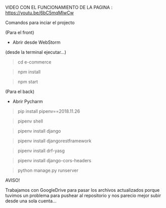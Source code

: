 VIDEO CON EL FUNCIONAMIENTO DE LA PAGINA : https://youtu.be/6bC5mqMlwCw

Comandos para inciar el projecto

(Para el front)

- Abrir desde WebStorm

(desde la terminal ejecutar...)

> cd e-commerce 

> npm install

> npm start

(Para el back)

- Abrir Pycharm

> pip install pipenv==2018.11.26

> pipenv shell

> pipenv install django

> pipenv install djangorestframework

> pipenv install drf-yasg

> pipenv install django-cors-headers 

> python manage.py runserver

AVISO! 

Trabajamos con GoogleDrive para pasar los archivos actualizados porque tuvimos
un problema para pushear al repositorio y nos parecio mejor subir desde una sola cuenta...
